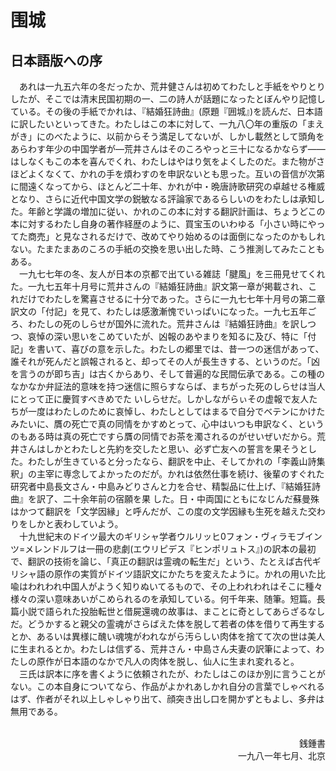 # 围城
##  日本語版への序

&emsp;あれは一九五六年の冬だったか、荒井健さんは初めてわたしと手紙をやりとりしたが、そこでは清末民国初期の一、二の詩人が話題になったとぼんやり記憶している。その後の手紙でかれは、『結婚狂詩曲』(原題『囲城』)を読んだ、日本語に訳したいといってきた。わたしはこの本に対して、一九八〇年の重版の「まえがき」にのべたように、以前からそう満足してないが、しかし載然として頭角をあらわす年少の中国学者が―荒井さんはそのころやっと三十になるかならず――はしなくもこの本を喜んでくれ、わたしはやはり気をよくしたのだ。また物がさほどよくなくて、かれの手を煩わすのを申訳ないとも思った。互いの音信が次第に間遠くなってから、ほとんど二十年、かれが中・晩唐詩歌研究の卓越せる権威となり、さらに近代中国文学の鋭敏なる評論家であるらしいのをわたしは承知した。年齢と学識の増加に従い、かれのこの本に対する翻訳計画は、ちょうどこの本に対するわたし自身の著作経歴のように、買宝玉のいわゆる「小さい時にやってた商売」と見なされるだけで、改めてやり始めるのは面倒になったのかもしれない。たまたまあのころの手紙の交換を思い出した時、こう推測してみたこともある。
<br>
&emsp;一九七七年の冬、友人が日本の京都で出ている雑誌「腱風」を三冊見せてくれた。一九七五年十月号に荒井さんの『結婚狂詩曲』訳文第一章が掲載され、これだけでわたしを驚喜させるに十分であった。さらに一九七七年十月号の第二章訳文の「付記」を見て、わたしは感激漸愧でいっぱいになった。一九七五年ごろ、わたしの死のしらせが国外に流れた。荒井さんは『結婚狂詩曲』を訳しつつ、哀悼の深い思いをこめていたが、凶報のあやまりを知るに及び、特に「付記」を書いて、喜びの意を示した。わたしの郷里では、昔一つの迷信があって、誰それが死んだと誤報されると、却ってその人が長生きする、というのだ。「凶を言うのが即ち吉」は古くからあり、そして普遍的な民間伝承である。この種のなかなか弁証法的意味を持つ迷信に照らすならば、まちがった死のしらせは当人にとって正に慶賀すべきめでた
いしらせだ。しかしながらぃその虚報で友人たちが一度はわたしのために哀悼し、わたしとしてはまるで自分でベテンにかけたみたいに、贋の死亡で真の同情をかすめとって、心中はいつも申訳なく、というのもある時は真の死亡ですら贋の同情でお茶を濁されるのがせいぜいだから。荒井さんはしかとわたしと先約を交したと思い、必ず亡友への誓言を果そうとした。わたしが生きていると分ったなら、翻訳を中止、そしてかれの「李義山詩集釈」の主宰に専念してよかったのだが。かれは依然仕事を続け、後輩のすぐれた研究者中島長文さん・中島みどりさんと力を合せ、精製品に仕上げ、『結婚狂詩曲』を訳了、二十余年前の宿願を果
した。日・中両国にともになじんだ蘇曼殊はかつて翻訳を「文学因縁」と呼んだが、この度の文学因縁も生死を越えた交わりをしかと表わしていよう。
<br>
&emsp;十九世紀末のドイツ最大のギリシャ学者ウルリッヒ0フォン・ヴィラモブインツ=メレンドルフは一冊の悲劇(エウリピデス『ヒンポリュトス』)の訳本の最初で、翻訳の技術を論じ、「真正の翻訳は霊魂の転生だ」という、たとえば古代ギリシャ語の原作の実質がドイツ語訳文にかたちを変えたように。かれの用いた比喩はわれわれ中国人がようく知りぬいてるもので、その上われわれはそこに種々様々の深い意味あいがこめられるのを承知している。何千年来、随筆。短篇。長篇小説で語られた投胎転世と借屍還魂の故事は、まことに奇としてあらざるなしだ。どうかすると親父の霊魂がさらばえた体を脱して若者の体を借りて再生するとか、あるいは異様に醜い魂塊がわれながら汚らしい肉体を捨てて次の世は美人に生まれるとか。わたしは信ずる、荒井さん・中島さん夫妻の訳筆によって、わたしの原作が日本語のなかで凡人の肉体を脱し、仙人に生まれ変れると。
<br>
&emsp;三氏は訳本に序を書くように依頼されたが、わたしはこのほか別に言うことがない。この本自身についてなら、作品がよかれあしかれ自分の言葉でしゃべれるはず、作者がそれ以上しゃしゃり出て、顔突き出し口を開かずともよし、多弁は無用である。
<br>
<br>
<div style="text-align: right;">
銭鍾書
<br>
一九八一年七月、北京
</div>